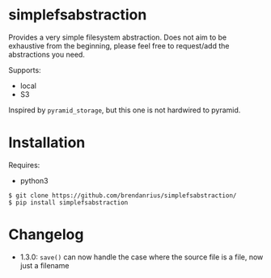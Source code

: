 # simplefsabstraction

Provides a very simple filesystem abstraction.
Does not aim to be exhaustive from the beginning, please feel free to request/add the abstractions you need.

Supports:
 * local
 * S3

Inspired by `pyramid_storage`, but this one is not hardwired to pyramid.

# Installation

Requires:
 * python3

```
$ git clone https://github.com/brendanrius/simplefsabstraction/
$ pip install simplefsabstraction
```

# Changelog

 * 1.3.0: `save()` can now handle the case where the source file is a file, now just a filename